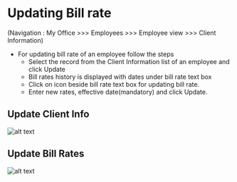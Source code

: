 Updating Bill rate
=========

(Navigation : My Office >>> Employees >>> Employee view >>> Client Information)

- For updating bill rate of an employee follow the steps
    - Select the record from the Client Information list of an employee and click Update
    - Bill rates history is displayed with dates under bill rate text box
    - Click on icon beside bill rate text box for updating bill rate.
    - Enter new rates, effective date(mandatory) and click Update.

Update Client Info
---------------
![alt text](../images/ClientInfo_Update.png "Update Client Info")

Update Bill Rates
---------------
![alt text](../images/update-billingrate.png "Update Bill rate")
    
